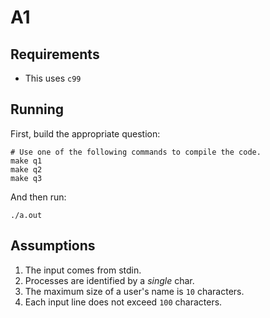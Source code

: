 # A1
## Requirements
- This uses `c99`

## Running
First, build the appropriate question:
```shell
# Use one of the following commands to compile the code.
make q1
make q2
make q3
```

And then run:
```
./a.out
```

## Assumptions
1. The input comes from stdin.
2. Processes are identified by a *single* char.
3. The maximum size of a user's name is `10` characters.
4. Each input line does not exceed `100` characters.
